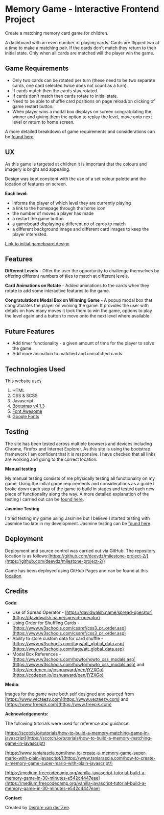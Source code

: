 Memory Game - Interactive Frontend Project
======================================

Create a matching memory card game for children.

A dashboard with an even number of playing cards. Cards are flipped two at a time to make a matching pair. If the cards don't match they return to their initial state. Only when all cards are matched will the player win the game.

Game Requirements
-----------------------------------------
* Only two cards can be rotated per turn (these need to be two separate cards, one card selected twice does not count as a turn).
* If cards match then the cards stay rotated.
* If cards don't match then cards rotate to initial state.
* Need to be able to shuffle card positions on page reload/on clicking of game restart button.
* When player wins a modal box displays on screen congratulating the winner and giving them the option to replay the level, move onto next level or return to home screen.

A more detailed breakdown of game requirements and considerations can be [found here](docs/game-considerations.md)

UX
-----------------------------------------
As this game is targeted at children it is important that the colours and imagery is bright and appealing.

Design was kept consitent with the use of a set colour palette and the location of features on screen.

**Each level:**
* informs the player of which level they are currently playing
* a link to the homepage through the home icon
* the number of moves a player has made
* a restart the game button
* a gameboard displaying a different no of cards to match
* a different background image and different card images to keep the player interested.

[Link to initial gameboard design](wireframes/Initial-design-idea.png)


Features
-----------------------------------------

**Different Levels** - 
Offer the user the opportunity to challenge themselves by offering different numbers of tiles to match at different levels. 


**Card Animations on Rotate** - 
Added animations to the cards when they rotate to add some interactive features to the game.


**Congratulations Modal Box on Winning Game** - 
A popup modal box that congratulates the player on winning the game. It provides the user with details on how many moves it took them to win the game, options to play the level again and a button to move onto the next level where available. 


Future Features
-----------------
* Add timer functionality - a given amount of time for the player to solve the game.
* Add more animation to matched and unmatched cards


Technologies Used
-----------------------------------------
This website uses 
1. HTML
2. CSS & SCSS
3. Javascript
4. [Bootstrap v4.1.3](https://getbootstrap.com/)
5. [Font Awesome](https://fontawesome.com/)
6. [Google Fonts](https://fonts.google.com/)


Testing
-----------------------------------------

The site has been tested across multiple browsers and devices including Chrome, Firefox and Internet Explorer. As this site is using the bootstrap framework I am confident that it is responsive. I have checked that all links are working and going to the correct location.

**Manual testing**

My manual testing consists of me physically testing all functionality on my game. Using the initial game requirements and considerations as a guide I broke down each step of the game to build in stages and tested each new piece of functionality along the way. A more detailed explanation of the testing I carried out can be [found here](docs/manual-testing.md).

**Jasmine Testing**

I tried testing my game using Jasmine but I believe I started testing with Jasmine too late in my development. Jasmine testing can be [found here](test.html).


Deployment
-----------------------------------------
Deployment and source control was carried out via GitHub. The repository location is as follows:[https://github.com/deevdz/milestone-project-2/](https://github.com/deevdz/milestone-project-2/)

Game has been deployed using GitHub Pages and can be found at this [location](https://deevdz.github.io/milestone-project-2/index.html).


Credits
-----------------------------------------
**Code:**

* Use of Spread Operator - [https://davidwalsh.name/spread-operator](https://davidwalsh.name/spread-operator)
* Using Order for Shuffling Cards - [https://www.w3schools.com/cssref/css3_pr_order.asp](https://www.w3schools.com/cssref/css3_pr_order.asp)
* Ability to store custom data for card shuffle - [https://www.w3schools.com/tags/att_global_data.asp](https://www.w3schools.com/tags/att_global_data.asp)
* Modal Box References - [https://www.w3schools.com/howto/howto_css_modals.asp](https://www.w3schools.com/howto/howto_css_modals.asp) and [https://codepen.io/joshuaward/pen/jYZXGo](https://codepen.io/joshuaward/pen/jYZXGo)

**Media:**

Images for the game were both self designed and sourced from [https://www.vecteezy.com](https://www.vecteezy.com) and [https://www.freepik.com](https://www.freepik.com)

**Acknowledgements:**

The following tutorials were used for reference and guidance:

[https://scotch.io/tutorials/how-to-build-a-memory-matching-game-in-javascript](https://scotch.io/tutorials/how-to-build-a-memory-matching-game-in-javascript)

[https://www.taniarascia.com/how-to-create-a-memory-game-super-mario-with-plain-javascript/](https://www.taniarascia.com/how-to-create-a-memory-game-super-mario-with-plain-javascript/)

[https://medium.freecodecamp.org/vanilla-javascript-tutorial-build-a-memory-game-in-30-minutes-e542c4447eae](https://medium.freecodecamp.org/vanilla-javascript-tutorial-build-a-memory-game-in-30-minutes-e542c4447eae)



**Contact**

Created by [Deirdre van der Zee](mailto:deirdrevanderzee@gmail.com).